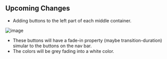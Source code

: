 Upcoming Changes
--

- Adding buttons to the left part of each middle container. 

![image](https://user-images.githubusercontent.com/97687673/154657369-ffe1c981-cfeb-41be-b322-2e96ce002114.png)

- These buttons will have a fade-in property (maybe transition-duration) simular to the buttons on the nav bar.
- The colors will be grey fading into a white color.




